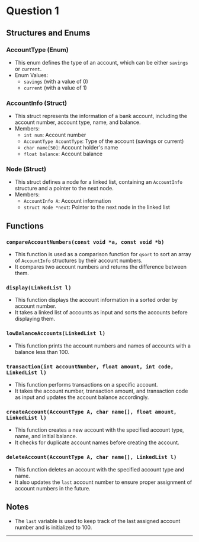 # Question 1

## Structures and Enums

### AccountType (Enum)

- This enum defines the type of an account, which can be either `savings` or `current`.
- Enum Values:
  - `savings` (with a value of 0)
  - `current` (with a value of 1)

### AccountInfo (Struct)

- This struct represents the information of a bank account, including the account number, account type, name, and balance.
- Members:
  - `int num`: Account number
  - `AccountType AcountType`: Type of the account (savings or current)
  - `char name[50]`: Account holder's name
  - `float balance`: Account balance

### Node (Struct)

- This struct defines a node for a linked list, containing an `AccountInfo` structure and a pointer to the next node.
- Members:
  - `AccountInfo A`: Account information
  - `struct Node *next`: Pointer to the next node in the linked list

## Functions

### `compareAccountNumbers(const void *a, const void *b)`

- This function is used as a comparison function for `qsort` to sort an array of `AccountInfo` structures by their account numbers.
- It compares two account numbers and returns the difference between them.

### `display(LinkedList l)`

- This function displays the account information in a sorted order by account number.
- It takes a linked list of accounts as input and sorts the accounts before displaying them.

### `lowBalanceAccounts(LinkedList l)`

- This function prints the account numbers and names of accounts with a balance less than 100.

### `transaction(int accountNumber, float amount, int code, LinkedList l)`

- This function performs transactions on a specific account.
- It takes the account number, transaction amount, and transaction code as input and updates the account balance accordingly.

### `createAccount(AccountType A, char name[], float amount, LinkedList l)`

- This function creates a new account with the specified account type, name, and initial balance.
- It checks for duplicate account names before creating the account.

### `deleteAccount(AccountType A, char name[], LinkedList l)`

- This function deletes an account with the specified account type and name.
- It also updates the `last` account number to ensure proper assignment of account numbers in the future.


## Notes

- The `last` variable is used to keep track of the last assigned account number and is initialized to 100.

---
